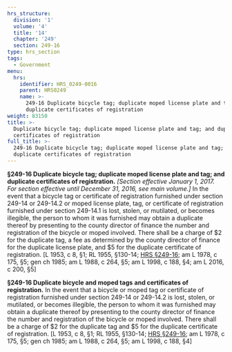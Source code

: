 ```yaml
---
hrs_structure:
  division: '1'
  volume: '4'
  title: '14'
  chapter: '249'
  section: 249-16
type: hrs_section
tags:
  - Government
menu:
  hrs:
    identifier: HRS_0249-0016
    parent: HRS0249
    name: >-
      249-16 Duplicate bicycle tag; duplicate moped license plate and tag; and
      duplicate certificates of registration
weight: 83150
title: >-
  Duplicate bicycle tag; duplicate moped license plate and tag; and duplicate
  certificates of registration
full_title: >-
  249-16 Duplicate bicycle tag; duplicate moped license plate and tag; and
  duplicate certificates of registration
---
```

**§249-16 Duplicate bicycle tag; duplicate moped license plate and tag; and duplicate certificates of registration.** _[Section effective January 1, 2017\. For section effective until December 31, 2016, see main volume.]_ In the event that a bicycle tag or certificate of registration furnished under section 249-14 or 249-14.2 or moped license plate, tag, or certificate of registration furnished under section 249-14.1 is lost, stolen, or mutilated, or becomes illegible, the person to whom it was furnished may obtain a duplicate thereof by presenting to the county director of finance the number and registration of the bicycle or moped involved. There shall be a charge of $2 for the duplicate tag, a fee as determined by the county director of finance for the duplicate license plate, and $5 for the duplicate certificate of registration. [L 1953, c 8, §1; RL 1955, §130-14; [HRS §249-16](/title-14/chapter-249/section-249-16/); am L 1978, c 175, §5; gen ch 1985; am L 1988, c 264, §5; am L 1998, c 188, §4; am L 2016, c 200, §5]

**§249-16 Duplicate bicycle and moped tags** **and certificates of registration.** In the event that a bicycle or moped tag or certificate of registration furnished under section 249-14 or 249-14.2 is lost, stolen, or mutilated, or becomes illegible, the person to whom it was furnished may obtain a duplicate thereof by presenting to the county director of finance the number and registration of the bicycle or moped involved. There shall be a charge of $2 for the duplicate tag and $5 for the duplicate certificate of registration. [L 1953, c 8, §1; RL 1955, §130-14; [HRS §249-16](/title-14/chapter-249/section-249-16/); am L 1978, c 175, §5; gen ch 1985; am L 1988, c 264, §5; am L 1998, c 188, §4]